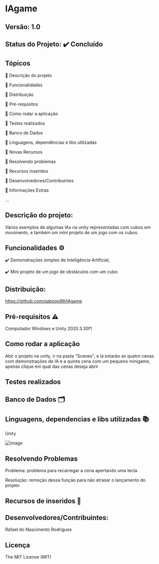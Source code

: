 # IAgame
 
## Versão: 1.0

## Status do Projeto: ✔️ Concluído

## Tópicos

🔹 Descrição do projeto

🔹 Funcionalidades

🔹 Distribuição

🔹 Pré-requisitos

🔹 Como rodar a aplicação

🔹 Testes realizados

🔹 Banco de Dados

🔹 Linguagens, dependências e libs utilizadas

🔹 Novas Recursos

🔹 Resolvendo problemas

🔹 Recursos inseridos

🔹 Desenvolvedores/Contribuintes

🔹 Informações Extras

...

## Descrição do projeto:

Vários exemplos de algumas IAs na unity representadas com cubos em movimento, e também um mini projeto de um jogo com os cubos

## Funcionalidades ⚙️

✔️ Demonstrações simples de Inteligência Artificial;

✔️ Mini projeto de um jogo de obstáculos com um cubo

## Distribuição: 

https://github.com/saboop99/IAgame

## Pré-requisitos ⚠️

Computador Windows e Unity 2020.3.30f1

## Como rodar a aplicação

Abir o projeto na unity, ir na pasta "Scenes", e lá estarão as quatro cenas com demonstrações de IA e a quinta cena com um pequeno minigame, apenas clique em qual das cenas deseja abrir

## Testes realizados

## Banco de Dados 🗂️

## Linguagens, dependencias e libs utilizadas 📚

Unity

![image](https://user-images.githubusercontent.com/64094846/230697007-602e545d-d654-4d41-aea0-2648a5fcb421.png)

## Resolvendo Problemas

Problema: problema para recarregar a cena apertando uma tecla

Resolução: remoção dessa função para não atrasar o lançamento do projeto

## Recursos de inseridos 🧰

## Desenvolvedores/Contribuintes:

Rafael do Nascimento Rodrigues

## Licença

The MIT License (MIT)
